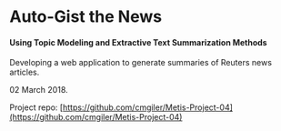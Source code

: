 # Auto-Gist the News
#### Using Topic Modeling and Extractive Text Summarization Methods

Developing a web application to generate summaries of Reuters news articles.

02 March 2018.

Project repo: [https://github.com/cmgiler/Metis-Project-04](https://github.com/cmgiler/Metis-Project-04)